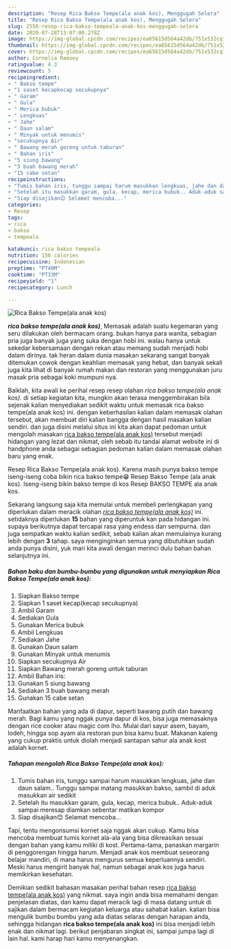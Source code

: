 ```yaml
---
description: "Resep Rica Bakso Tempe(ala anak kos), Menggugah Selera"
title: "Resep Rica Bakso Tempe(ala anak kos), Menggugah Selera"
slug: 2556-resep-rica-bakso-tempeala-anak-kos-menggugah-selera
date: 2020-07-28T13:07:00.278Z
image: https://img-global.cpcdn.com/recipes/ea65615d564a42db/751x532cq70/rica-bakso-tempeala-anak-kos-foto-resep-utama.jpg
thumbnail: https://img-global.cpcdn.com/recipes/ea65615d564a42db/751x532cq70/rica-bakso-tempeala-anak-kos-foto-resep-utama.jpg
cover: https://img-global.cpcdn.com/recipes/ea65615d564a42db/751x532cq70/rica-bakso-tempeala-anak-kos-foto-resep-utama.jpg
author: Cornelia Ramsey
ratingvalue: 4.3
reviewcount: 5
recipeingredient:
- " Bakso tempe"
- "1 saset kecapkecap secukupnya"
- " Garam"
- " Gula"
- " Merica bubuk"
- " Lengkuas"
- " Jahe"
- " Daun salam"
- " Minyak untuk menumis"
- "secukupnya Air"
- " Bawang merah goreng untuk taburan"
- " Bahan iris"
- "5 siung bawang"
- "3 buah bawang merah"
- "15 cabe setan"
recipeinstructions:
- "Tumis bahan iris, tunggu sampai harum masukkan lengkuas, jahe dan daun salam.. Tunggu sampai matang masukkan bakso, sambil di aduk masukkan air sedikit"
- "Setelah itu masukkan garam, gula, kecap, merica bubuk.. Aduk-aduk sampai meresap diamkan sebentar matikan kompor"
- "Siap disajikan😊 Selamat mencoba..."
categories:
- Resep
tags:
- rica
- bakso
- tempeala

katakunci: rica bakso tempeala 
nutrition: 156 calories
recipecuisine: Indonesian
preptime: "PT40M"
cooktime: "PT33M"
recipeyield: "1"
recipecategory: Lunch

---
```



![Rica Bakso Tempe(ala anak kos)](https://img-global.cpcdn.com/recipes/ea65615d564a42db/751x532cq70/rica-bakso-tempeala-anak-kos-foto-resep-utama.jpg)

<b><i>rica bakso tempe(ala anak kos)</i></b>, Memasak adalah suatu kegemaran yang seru dilakukan oleh bermacam orang. bukan hanya para wanita, sebagian pria juga banyak juga yang suka dengan hobi ini. walau hanya untuk sekedar kebersamaan dengan rekan atau memang sudah menjadi hobi dalam dirinya. tak heran dalam dunia masakan sekarang sangat banyak ditemukan cowok dengan keahlian memasak yang hebat, dan banyak sekali juga kita lihat di banyak rumah makan dan restoran yang menggunakan juru masak pria sebagai koki mumpuni nya.

Baiklah, kita awali ke perihal resep resep olahan <i>rica bakso tempe(ala anak kos)</i>. di setiap kegiatan kita, mungkin akan terasa menggembirakan bila sejenak kalian menyediakan sedikit waktu untuk memasak rica bakso tempe(ala anak kos) ini. dengan keberhasilan kalian dalam memasak olahan tersebut, akan membuat diri kalian bangga dengan hasil masakan kalian sendiri. dan juga disini melalui situs ini kita akan dapat pedoman untuk mengolah masakan <u>rica bakso tempe(ala anak kos)</u> tersebut menjadi hidangan yang lezat dan nikmat, oleh sebab itu tandai alamat website ini di handphone anda sebagai sebagian pedoman kalian dalam memasak olahan baru yang enak.

Resep Rica Bakso Tempe(ala anak kos). Karena masih punya bakso tempe iseng-iseng coba bikin rica bakso tempe😁 Resep Bakso Tempe (ala anak kos). Iseng-iseng bikin bakso tempe di kos Resep BAKSO TEMPE ala anak kos.


Sekarang langsung saja kita memulai untuk membeli perlengkapan yang diperlukan dalam meracik olahan <u><i>rica bakso tempe(ala anak kos)</i></u> ini. setidaknya diperlukan <b>15</b> bahan yang diperuntuk kan pada hidangan ini. supaya berikutnya dapat tercapai rasa yang endess dan sempurna. dan juga sempatkan waktu kalian sedikit, sebab kalian akan memulainya kurang lebih dengan <b>3</b> tahap. saya menginginkan semua yang dibutuhkan sudah anda punya disini, yuk mari kita awali dengan merinci dulu bahan bahan selanjutnya ini.

<!--inarticleads1-->

##### Bahan baku dan bumbu-bumbu yang digunakan untuk menyiapkan Rica Bakso Tempe(ala anak kos):

1. Siapkan  Bakso tempe
1. Siapkan 1 saset kecap(kecap secukupnya)
1. Ambil  Garam
1. Sediakan  Gula
1. Gunakan  Merica bubuk
1. Ambil  Lengkuas
1. Sediakan  Jahe
1. Gunakan  Daun salam
1. Gunakan  Minyak untuk menumis
1. Siapkan secukupnya Air
1. Siapkan  Bawang merah goreng untuk taburan
1. Ambil  Bahan iris:
1. Gunakan 5 siung bawang
1. Sediakan 3 buah bawang merah
1. Gunakan 15 cabe setan


Manfaatkan bahan yang ada di dapur, seperti bawang putih dan bawang merah. Bagi kamu yang nggak punya dapur di kos, bisa juga memasaknya dengan rice cooker atau magic com lho. Mulai dari sayur asem, bayam, lodeh, hingga sop ayam ala restoran pun bisa kamu buat. Makanan kaleng yang cukup praktis untuk diolah menjadi santapan sahur ala anak kost adalah kornet. 

<!--inarticleads2-->

##### Tahapan mengolah Rica Bakso Tempe(ala anak kos):

1. Tumis bahan iris, tunggu sampai harum masukkan lengkuas, jahe dan daun salam.. Tunggu sampai matang masukkan bakso, sambil di aduk masukkan air sedikit
1. Setelah itu masukkan garam, gula, kecap, merica bubuk.. Aduk-aduk sampai meresap diamkan sebentar matikan kompor
1. Siap disajikan😊 Selamat mencoba...


Tapi, tentu mengonsumsi kornet saja nggak akan cukup. Kamu bisa mencoba membuat tumis kornet ala-ala yang bisa dikreasikan sesuai dengan bahan yang kamu miliki di kost. Pertama-tama, panaskan margarin di penggorengan hingga harum. Menjadi anak kos membuat seseorang belajar mandiri, di mana harus mengurus semua keperluannya sendiri. Meski harus mengirit banyak hal, namun sebagai anak kos juga harus memikirkan kesehatan. 

Demikian sedikit bahasan masakan perihal bahan resep <u>rica bakso tempe(ala anak kos)</u> yang nikmat. saya ingin anda bisa memahami dengan penjelasan diatas, dan kamu dapat meracik lagi di masa datang untuk di sajikan dalam bermacam kegiatan keluarga atau sahabat kalian. kalian bisa mengulik bumbu bumbu yang ada diatas selaras dengan harapan anda, sehingga hidangan <b>rica bakso tempe(ala anak kos)</b> ini bisa menjadi lebih enak dan nikmat lagi. berikut penjabaran singkat ini, sampai jumpa lagi di lain hal. kami harap hari kamu menyenangkan.

